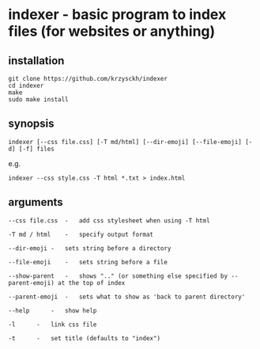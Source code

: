 # indexer - basic program to index files (for websites or anything)

## installation

```
git clone https://github.com/krzysckh/indexer
cd indexer
make
sudo make install
```

## synopsis

```
indexer [--css file.css] [-T md/html] [--dir-emoji] [--file-emoji] [-d] [-f] files 
```
e.g.
```
indexer --css style.css -T html *.txt > index.html
```
## arguments
```
--css file.css	-	add css stylesheet when using -T html

-T md / html	-	specify output format

--dir-emoji	-	sets string before a directory

--file-emoji	-	sets string before a file

--show-parent	-	shows ".." (or something else specified by --parent-emoji) at the top of index

--parent-emoji	-	sets what to show as 'back to parent directory'

--help		-	show help

-l		-	link css file

-t		-	set title (defaults to "index")
```
